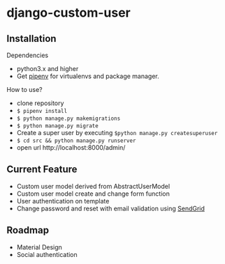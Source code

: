 # django-custom-user

## Installation


Dependencies
- python3.x and higher
- Get [pipenv](https://docs.pipenv.org/) for virtualenvs and package manager.

How to use?
- clone repository
- `$ pipenv install `
- `$ python manage.py makemigrations`
- `$ python manage.py migrate`
- Create a super user by executing `$python manage.py createsuperuser`
- `$ cd src && python manage.py runserver`
- open url http://localhost:8000/admin/

## Current Feature
- Custom user model derived from AbstractUserModel
- Custom user model create and change form function
- User authentication on template
- Change password and reset with email validation using [SendGrid](https://sendgrid.com/)

## Roadmap
 - Material Design
 - Social authentication
 